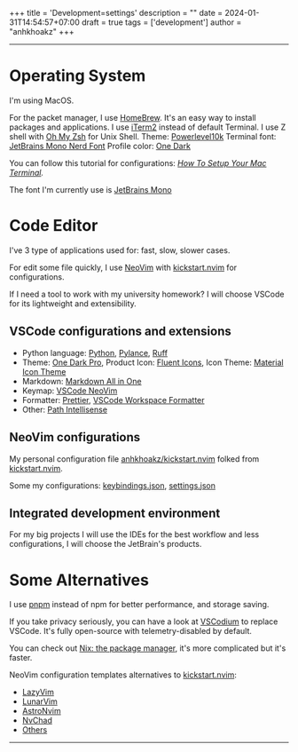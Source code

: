 +++
title = 'Development=settings'
description = ""
date = 2024-01-31T14:54:57+07:00
draft = true
tags = ['development']
author = "anhkhoakz"
+++

---

# Operating System

I'm using MacOS.

For the packet manager, I use [HomeBrew](https://brew.sh/). It's an easy way to install packages and applications.
I use [iTerm2](https://iterm2.com/) instead of default Terminal.
I use Z shell with [Oh My Zsh](https://ohmyz.sh/) for Unix Shell.
Theme: [Powerlevel10k](https://github.com/romkatv/powerlevel10k)
Terminal font: [JetBrains Mono Nerd Font](https://github.com/ryanoasis/nerd-fonts/tree/master/patched-fonts/JetBrainsMono)
Profile color: [One Dark](https://github.com/one-dark/iterm-one-dark-theme)

You can follow this tutorial for configurations: _[How To Setup Your Mac Terminal](https://www.josean.com/posts/terminal-setup)._

The font I'm currently use is [JetBrains Mono](https://github.com/JetBrains/JetBrainsMono/)

# Code Editor

I've 3 type of applications used for: fast, slow, slower cases.

For edit some file quickly, I use [NeoVim](https://neovim.io/) with [kickstart.nvim](https://github.com/nvim-lua/kickstart.nvim) for configurations.

If I need a tool to work with my university homework? I will choose VSCode for its lightweight and extensibility.

## VSCode configurations and extensions

-   Python language: [Python](https://github.com/Microsoft/vscode-python), [Pylance](https://github.com/microsoft/pylance-release), [Ruff](https://github.com/astral-sh/ruff-vscode)
-   Theme: [One Dark Pro](https://github.com/Binaryify/OneDark-Pro), Product Icon: [Fluent Icons](https://github.com/miguelsolorio/vscode-fluent-icons), Icon Theme: [Material Icon Theme](https://github.com/PKief/vscode-material-icon-theme)
-   Markdown: [Markdown All in One](https://github.com/yzhang-gh/vscode-markdown)
-   Keymap: [VSCode NeoVim](https://github.com/vscode-neovim/vscode-neovim)
-   Formatter: [Prettier](https://github.com/prettier/prettier), [VSCode Workspace Formatter](https://github.com/franneck94/vscode-Workspace-formatter)
-   Other: [Path Intellisense](https://github.com/ChristianKohler/PathIntellisense)

## NeoVim configurations

My personal configuration file [anhkhoakz/kickstart.nvim](https://codeberg.org/anhkhoakz/kickstart.nvim) folked from [kickstart.nvim](https://github.com/nvim-lua/kickstart.nvim).

Some my configurations: [keybindings.json](https://codeberg.org/anhkhoakz/Laboratory-Preparations/src/branch/main/src/keybindings.json), [settings.json](https://codeberg.org/anhkhoakz/Laboratory-Preparations/src/branch/main/src/settings.json)

## Integrated development environment

For my big projects I will use the IDEs for the best workflow and less configurations, I will choose the JetBrain's products.

# Some Alternatives

I use [pnpm](https://pnpm.io/) instead of npm for better performance, and storage saving.

If you take privacy seriously, you can have a look at [VSCodium](https://vscodium.com/) to replace VSCode. It's fully open-source with telemetry-disabled by default.

You can check out [Nix: the package manager](https://nixos.org/download#nix-install-macos), it's more complicated but it's faster.

NeoVim configuration templates alternatives to [kickstart.nvim](https://github.com/nvim-lua/kickstart.nvim):

-   [LazyVim](https://github.com/LazyVim/LazyVim)
-   [LunarVim](https://github.com/lunarvim/lunarvim)
-   [AstroNvim](https://github.com/AstroNvim/AstroNvim)
-   [NvChad](https://github.com/NvChad/NvChad)
-   [Others](https://lazyman.dev/posts/Configuration-Distributions/)

---
